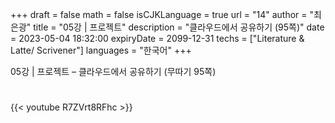 +++
draft = false
math = false
isCJKLanguage = true
url = "14"
author = "최은광"
title = "05강 | 프로젝트"
description = "클라우드에서 공유하기 (95쪽)"
date = 2023-05-04 18:32:00
expiryDate = 2099-12-31
techs = ["Literature & Latte/ Scrivener"]
languages = "한국어"
+++

05강 | 프로젝트 – 클라우드에서 공유하기 (무따기 95쪽)

#

{{< youtube R7ZVrt8RFhc >}}

#